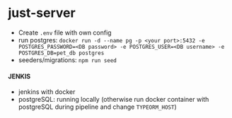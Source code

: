 # just-server
  - Create `.env` file with own config
  - run postgres: `docker run -d --name pg -p <your port>:5432 -e POSTGRES_PASSWORD=<DB password> -e POSTGRES_USER=<DB username> -e POSTGRES_DB=pet_db postgres` 
  - seeders/migrations: `npm run seed`
  
#### JENKIS
  - jenkins with docker
  - postgreSQL: running locally (otherwise run docker container with postgreSQL during pipeline and change `TYPEORM_HOST`)
  
